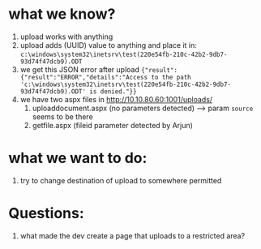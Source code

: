 # what we know?
1. upload works with anything
2. upload adds (UUID) value to anything and place it in:
`c:\windows\system32\inetsrv\test(220e54fb-210c-42b2-9db7-93d74f47dcb9).ODT`
3. we get this JSON error after upload
`{"result":{"result":"ERROR","details":"Access to the path 'c:\windows\system32\inetsrv\test(220e54fb-210c-42b2-9db7-93d74f47dcb9).ODT' is denied."}}`
4. we have two aspx files in http://10.10.80.60:1001/uploads/
	1. uploaddocument.aspx (no parameters detected) --> param `source` seems to be there
	2. getfile.aspx (fileid parameter detected by Arjun)

# what we want to do:
1. try to change destination of upload to somewhere permitted

# Questions:
1. what made the dev create a page that uploads to a restricted area?